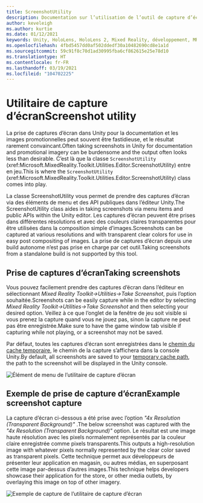 ```yaml
---
title: ScreenshotUtility
description: Documentation sur l’utilisation de l’outil de capture d’écran dans MRTK
author: keveleigh
ms.author: kurtie
ms.date: 01/12/2021
keywords: Unity, HoloLens, HoloLens 2, Mixed Reality, développement, MRTK
ms.openlocfilehash: 4fbd5457dd0af502ddedf30a10482690cd8e1a1d
ms.sourcegitcommit: 59c91f8c70d1ad30995fba6cf862615e25e78d10
ms.translationtype: HT
ms.contentlocale: fr-FR
ms.lasthandoff: 03/19/2021
ms.locfileid: "104702225"
---
```

# <a name="screenshot-utility"></a><span data-ttu-id="8ffe2-104">Utilitaire de capture d’écran</span><span class="sxs-lookup"><span data-stu-id="8ffe2-104">Screenshot utility</span></span>

<span data-ttu-id="8ffe2-105">La prise de captures d’écran dans Unity pour la documentation et les images promotionnelles peut souvent être fastidieuse, et le résultat rarement convaincant.</span><span class="sxs-lookup"><span data-stu-id="8ffe2-105">Often taking screenshots in Unity for documentation and promotional imagery can be burdensome and the output often looks less than desirable.</span></span> <span data-ttu-id="8ffe2-106">C’est là que la classe `ScreenshotUtility` (xref:Microsoft.MixedReality.Toolkit.Utilities.Editor.ScreenshotUtility) entre en jeu.</span><span class="sxs-lookup"><span data-stu-id="8ffe2-106">This is where the `ScreenshotUtility` (xref:Microsoft.MixedReality.Toolkit.Utilities.Editor.ScreenshotUtility) class comes into play.</span></span>

<span data-ttu-id="8ffe2-107">La classe ScreenshotUtility vous permet de prendre des captures d’écran via des éléments de menu et des API publiques dans l’éditeur Unity.</span><span class="sxs-lookup"><span data-stu-id="8ffe2-107">The ScreenshotUtility class aides in taking screenshots via menu items and public APIs within the Unity editor.</span></span> <span data-ttu-id="8ffe2-108">Les captures d’écran peuvent être prises dans différentes résolutions et avec des couleurs claires transparentes pour être utilisées dans la composition simple d’images.</span><span class="sxs-lookup"><span data-stu-id="8ffe2-108">Screenshots can be captured at various resolutions and with transparent clear colors for use in easy post compositing of images.</span></span> <span data-ttu-id="8ffe2-109">La prise de captures d’écran depuis une build autonome n’est pas prise en charge par cet outil.</span><span class="sxs-lookup"><span data-stu-id="8ffe2-109">Taking screenshots from a standalone build is not supported by this tool.</span></span>

## <a name="taking-screenshots"></a><span data-ttu-id="8ffe2-110">Prise de captures d’écran</span><span class="sxs-lookup"><span data-stu-id="8ffe2-110">Taking screenshots</span></span>

<span data-ttu-id="8ffe2-111">Vous pouvez facilement prendre des captures d’écran dans l’éditeur en sélectionnant *Mixed Reality Toolkit->Utilities->Take Screenshot*, puis l’option souhaitée.</span><span class="sxs-lookup"><span data-stu-id="8ffe2-111">Screenshots can be easily capture while in the editor by selecting *Mixed Reality Toolkit->Utilities->Take Screenshot* and then selecting your desired option.</span></span> <span data-ttu-id="8ffe2-112">Veillez à ce que l’onglet de la fenêtre de jeu soit visible si vous prenez la capture quand vous ne jouez pas, sinon la capture ne peut pas être enregistrée.</span><span class="sxs-lookup"><span data-stu-id="8ffe2-112">Make sure to have the game window tab visible if capturing while not playing, or a screenshot may not be saved.</span></span>

<span data-ttu-id="8ffe2-113">Par défaut, toutes les captures d’écran sont enregistrées dans le [chemin du cache temporaire](https://docs.unity3d.com/ScriptReference/Application-temporaryCachePath.html), le chemin de la capture s’affichera dans la console Unity.</span><span class="sxs-lookup"><span data-stu-id="8ffe2-113">By default, all screenshots are saved to your [temporary cache path](https://docs.unity3d.com/ScriptReference/Application-temporaryCachePath.html), the path to the screenshot will be displayed in the Unity console.</span></span>

![Élément de menu de l’utilitaire de capture d’écran](../images/screenshot-utility/MRTK_ScreenshotUtility_Menu_Item.png)

## <a name="example-screenshot-capture"></a><span data-ttu-id="8ffe2-115">Exemple de prise de capture d’écran</span><span class="sxs-lookup"><span data-stu-id="8ffe2-115">Example screenshot capture</span></span>

<span data-ttu-id="8ffe2-116">La capture d’écran ci-dessous a été prise avec l’option *"4x Resolution (Transparent Background)"* .</span><span class="sxs-lookup"><span data-stu-id="8ffe2-116">The below screenshot was captured with the *"4x Resolution (Transparent Background)"* option.</span></span> <span data-ttu-id="8ffe2-117">Le résultat est une image haute résolution avec les pixels normalement représentés par la couleur claire enregistrée comme pixels transparents.</span><span class="sxs-lookup"><span data-stu-id="8ffe2-117">This outputs a high-resolution image with whatever pixels normally represented by the clear color saved as transparent pixels.</span></span> <span data-ttu-id="8ffe2-118">Cette technique permet aux développeurs de présenter leur application en magasin, ou autres médias, en superposant cette image par-dessus d’autres images.</span><span class="sxs-lookup"><span data-stu-id="8ffe2-118">This technique helps developers showcase their application for the store, or other media outlets, by overlaying this image on top of other imagery.</span></span>

![Exemple de capture de l’utilitaire de capture d’écran](../images/screenshot-utility/MRTK_ScreenshotUtility_Example_Capture.png)
